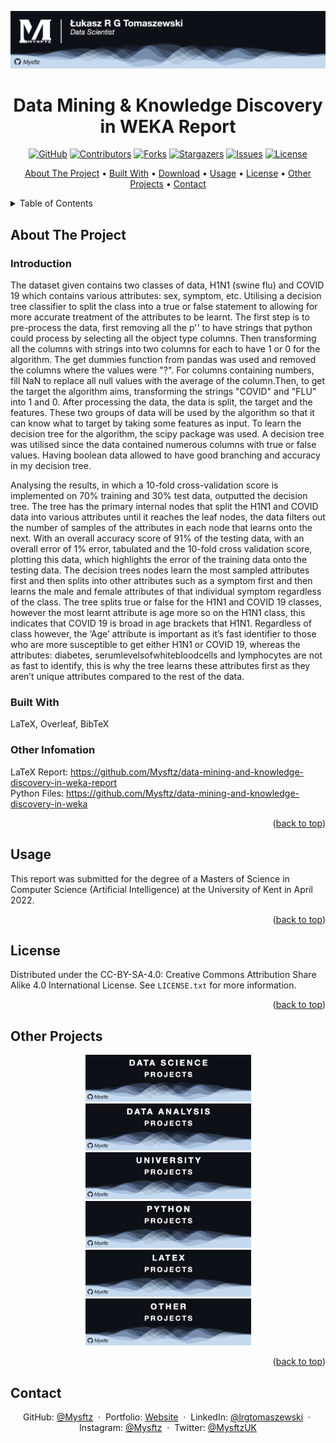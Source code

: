 <a name="readme-top"></a>
<div align="center">

[![alt text](https://github.com/Mysftz/Mysftz/blob/main/assets/READMEHeader.jpeg?raw=true)](https://github.com/Mysftz)
# Data Mining & Knowledge Discovery in WEKA Report
[![GitHub][GitHub-shield]](https://github.com/Mysftz/data-mining-and-knowledge-discovery-in-weka-report)
[![Contributors][contributors-shield]](https://github.com/Mysftz/data-mining-and-knowledge-discovery-in-weka-report/graphs/contributors)
[![Forks][forks-shield]](https://github.com/Mysftz/data-mining-and-knowledge-discovery-in-weka-report/network/members)
[![Stargazers][stars-shield]](https://github.com/Mysftz/data-mining-and-knowledge-discovery-in-weka-report/stargazers)
[![Issues][issues-shield]](https://github.com/Mysftz/data-mining-and-knowledge-discovery-in-weka-report/issues)
[![License][license-shield]](https://github.com/Mysftz/data-mining-and-knowledge-discovery-in-weka-report/blob/main/LICENSE.txt)
</div>

<p align="center">
  <a href="#about-the-project">About The Project</a> •
  <a href="#built-with">Built With</a> •
  <a href="https://github.com/Mysftz/data-mining-and-knowledge-discovery-in-weka-report/archive/refs/heads/main.zip">Download</a> • 
  <a href="#usage">Usage</a> •
  <a href="#license">License</a> •
  <a href="#other-projects">Other Projects</a> •
  <a href="#contact">Contact</a>
</p>

<!-- TABLE OF CONTENTS -->
<details>
  <summary>Table of Contents</summary>
  <ol>
    <li>
      <a href="#about-the-project">About The Project</a>
      <ul>
        <li><a href="#introduction">Infomation</a></li>
        <li><a href="#built-with">Built With</a></li>
        <li><a href="#other-infomation">Other Infomation</a></li>
      </ul>
    </li>
    <li><a href="#usage">Usage</a></li>
    <li><a href="#license">License</a></li>
    <li><a href="#other-projects">Other Projects</a></li>
    <li><a href="#contact">Contact</a></li>
  </ol>
</details>

<!-- ABOUT THE PROJECT -->
## About The Project
### Introduction

The dataset given contains two classes of data, H1N1 (swine flu) and COVID 19 which contains various attributes: sex, symptom, etc. Utilising a decision tree classifier to split the class into a true or false statement to allowing for more accurate treatment of the attributes to be learnt. The first step is to pre-process the data, first removing all the p'' to have strings that python could process by selecting all the object type columns. Then transforming all the columns with strings into two columns for each to have 1 or 0 for the algorithm. The get dummies function from pandas was used and removed the columns where the values were "?".  For columns containing numbers, fill NaN to replace all null values with the average of the column.Then, to get the target the algorithm aims, transforming the strings "COVID" and "FLU" into 1 and 0. After processing the data, the data is split, the target and the features. These two groups of data will be used by the algorithm so that it can know what to target by taking some features as input. To learn the decision tree for the algorithm, the scipy package was used. A decision tree was utilised since the data contained numerous columns with true or false values. Having boolean data allowed to have good branching and accuracy in my decision tree. 

Analysing the results, in which a 10-fold cross-validation score is implemented on 70% training and 30% test data, outputted the decision tree. The tree has the primary internal nodes that split the H1N1 and COVID data into various attributes until it reaches the leaf nodes, the data filters out the number of samples of the attributes in each node that learns onto the next. With an overall accuracy score of 91% of the testing data, with an overall error of 1\% error, tabulated and the 10-fold cross validation score, plotting this data, which highlights the error of the training data onto the testing data. The decision trees nodes learn the most sampled attributes first and then splits into other attributes such as a symptom first and then learns the male and female attributes of that individual symptom regardless of the class. The tree splits true or false for the H1N1 and COVID 19 classes, however the most learnt attribute is age more so on the H1N1 class, this indicates that COVID 19 is broad in age brackets that H1N1. Regardless of class however, the ‘Age’ attribute is important as it’s fast identifier to those who are more susceptible to get either H1N1 or COVID 19, whereas the attributes: diabetes, serumlevelsofwhitebloodcells and lymphocytes are not as fast to identify, this is why the tree learns these attributes first as they aren’t unique attributes compared to the rest of the data.


### Built With

LaTeX, Overleaf, BibTeX

### Other Infomation

LaTeX Report: https://github.com/Mysftz/data-mining-and-knowledge-discovery-in-weka-report </br>
Python Files: https://github.com/Mysftz/data-mining-and-knowledge-discovery-in-weka

<p align="right">(<a href="#readme-top">back to top</a>)</p> 

<!-- USAGE -->
## Usage

This report was submitted for the degree of a Masters of Science in Computer Science (Artificial Intelligence) at the University of Kent in April 2022.

<p align="right">(<a href="#readme-top">back to top</a>)</p>

<!-- LICENSE -->
## License
Distributed under the CC-BY-SA-4.0: Creative Commons Attribution Share Alike 4.0 International License. See `LICENSE.txt` for more information.

<p align="right">(<a href="#readme-top">back to top</a>)</p>

<!-- OTHER PROJECTS --> 
## Other Projects
<div align="center">
<a href="https://github.com/stars/Mysftz/lists/data-science-projects" style="margin:10px; margin-bottom:50px"><img src="https://github.com/Mysftz/Mysftz/blob/main/assets/Button-DataScience.jpeg?raw=true" alt="Data Science Projects Button" width="265" height="75"></a>
<a href="https://github.com/stars/Mysftz/lists/data-analysis-projects" style="margin:10px; margin-bottom:50px"><img src="https://github.com/Mysftz/Mysftz/blob/main/assets/Button-DataAnalysis.jpeg?raw=true" alt="Data Analysis Projects Button" width="265" height="75"></a>
<a href="https://github.com/stars/Mysftz/lists/university-projects" style="margin:10px; margin-bottom:50px"><img src="https://github.com/Mysftz/Mysftz/blob/main/assets/Button-University.jpeg?raw=true" alt="University Projects Button" width="265" height="75"></a>
<a href="https://github.com/stars/Mysftz/lists/python-projects" style="margin:10px; margin-bottom:50px"><img src="https://github.com/Mysftz/Mysftz/blob/main/assets/Button-Python.jpeg?raw=true" alt="Python Projects Button" width="265" height="75"></a>
<a href="https://github.com/stars/Mysftz/lists/latex-projects" style="margin:10px; padding-bottom:50px"><img src="https://github.com/Mysftz/Mysftz/blob/main/assets/Button-Latex.jpeg?raw=true" alt="LaTeX Projects Button" width="265" height="75"></a>
<a href="https://github.com/stars/Mysftz/lists/other-projects" style="margin:10px; margin-bottom:50px"><img src="https://github.com/Mysftz/Mysftz/blob/main/assets/Button-Other.jpeg?raw=true" alt="Other Projects Button" width="265" height="75"></a>
</div>

<p align="right">(<a href="#readme-top">back to top</a>)</p>

<!-- CONTACT -->
## Contact
<div align="center">

GitHub: [@Mysftz](https://github.com/Mysftz) &nbsp;&middot;&nbsp; Portfolio: [Website](https://mysftz.github.io) &nbsp;&middot;&nbsp; LinkedIn: [@lrgtomaszewski](https://www.linkedin.com/in/lrgtomaszewski/) &nbsp;&middot;&nbsp; Instagram: [@Mysftz](https://www.instagram.com/mysftz/) &nbsp;&middot;&nbsp; Twitter: [@MysftzUK](https://twitter.com/MysftzUK)
</div>

[contributors-shield]: https://img.shields.io/github/contributors/mysftz/data-mining-and-knowledge-discovery-in-weka-report.svg?style=for-the-badge
[forks-shield]: https://img.shields.io/github/forks/mysftz/data-mining-and-knowledge-discovery-in-weka-report.svg?style=for-the-badge
[stars-shield]: https://img.shields.io/github/stars/mysftz/data-mining-and-knowledge-discovery-in-weka-report.svg?style=for-the-badge
[issues-shield]: https://img.shields.io/github/issues/mysftz/data-mining-and-knowledge-discovery-in-weka-report.svg?style=for-the-badge
[license-shield]: https://img.shields.io/github/license/mysftz/data-mining-and-knowledge-discovery-in-weka-report.svg?style=for-the-badge
[github-shield]: https://img.shields.io/badge/-GitHub-black.svg?style=for-the-badge&logo=GitHub&colorB=555